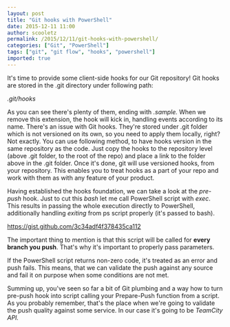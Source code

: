 ```yaml
---
layout: post
title: "Git hooks with PowerShell"
date: 2015-12-11 11:00
author: scooletz
permalink: /2015/12/11/git-hooks-with-powershell/
categories: ["Git", "PowerShell"]
tags: ["git", "git flow", "hooks", "powershell"]
imported: true
---
```


It's time to provide some client-side hooks for our Git repository! Git hooks are stored in the .git directory under following path:

*.git/hooks*

As you can see there's plenty of them, ending with *.sample.* When we remove this extension, the hook will kick in, handling events according to its name. There's an issue with Git hooks. They're stored under .git folder which is not versioned on its own, so you need to apply them locally, right? Not exactly. You can use following method, to have hooks version in the same repository as the code. Just copy the hooks to the repository level (above .git folder, to the root of the repo) and place a link to the folder above in the .git folder. Once it's done, git will use versioned hooks, from your repository. This enables you to treat hooks as a part of your repo and work with them as with any feature of your product.

Having established the hooks foundation, we can take a look at the *pre-push* hook. Just to cut this *bash* let me call PowerShell script with *exec*. This results in passing the whole execution directly to PowerShell, additionally handling *exiting* from ps script properly (it's passed to bash).

https://gist.github.com/3c34adf4f378435ca112

The important thing to mention is that this script will be called for **every branch you push**. That's why it's important to properly pass parameters.

If the PowerShell script returns non-zero code, it's treated as an error and push fails. This means, that we can validate the push against any source and fail it on purpose when some conditions are not met.

Summing up, you've seen so far a bit of Git plumbing and a way how to turn pre-push hook into script calling your Prepare-Push function from a script. As you probably remember, that's the place when we're going to validate the push quality against some service. In our case it's going to be *TeamCity API.*
